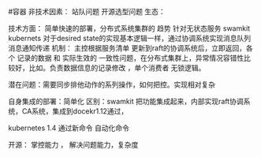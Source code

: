 #容器
非技术因素：
 站队问题
开源选型问题
生态：

技术方面：
简单快速的部署，分布式系统集群的 趋势
针对无状态服务
swamkit kubernets 对于desired state的实现基本逻辑一样，通过协调系统实现消息队列 消息通知传递 机制： 主控根据服务清单 更新到raft的协调系统后，立即返回，各个  记录的数据 和 实际生效的 一致性问题，在分布式集群上，异常情况容错性比较好，比如。负责数据信息的记录修改 ，单个消费者 无锁逻辑。

潜在问题：需要同步排他动作的系列操作，如何把控。实现相对复杂

自身集成的部署：简单化 区别：swamkit 把功能集成起来，内部实现raft协调系统，CA系统，集成到docekr1.12通过，

kubernetes 1.4 通过新命令 自动化命令
 
开源：
掌控能力 ， 解决问题能力，复杂度
